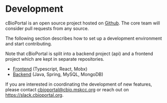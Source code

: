 # Development

cBioPortal is an open source project hosted on [Github](https://www.github.com/cbioportal/cbioportal).  The core team will
consider pull requests from any source.

The following section describes how to set up a development environment and start contributing.

Note that cBioPortal is split into a backend project (api) and a frontend project which are kept in separate repositories.

- [Frontend](http://www.github.com/cbioportal/cbioportal-frontend)
  (Typescript, React, Mobx)
- [Backend](http://www.github.com/cbioportal/cbioportal)
  (Java, Spring, MySQL, MongoDB)

If you are interested in coordinating the development of new features, please contact cbioportal@cbio.mskcc.org or reach out on https://slack.cbioportal.org.